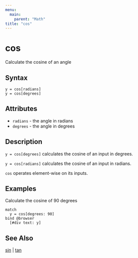 ```yaml
---
menu:
  main:
    parent: "Math"
title: "cos"
---
```


# cos

Calculate the cosine of an angle

## Syntax

```eve
y = cos[radians]
y = cos[degrees]
```

## Attributes

- `radians` - the angle in radians
- `degrees` - the angle in degrees

## Description

`y = cos[degrees]` calculates the cosine of an input in degrees. 

`y = cos[radians]` calculates the cosine of an input in radians.

`cos` operates element-wise on its inputs.

## Examples

Calculate the cosine of 90 degrees

```eve
match
  y = cos[degrees: 90]
bind @browser
  [#div text: y]
```

## See Also

[sin](../sin) | [tan](../tan) 